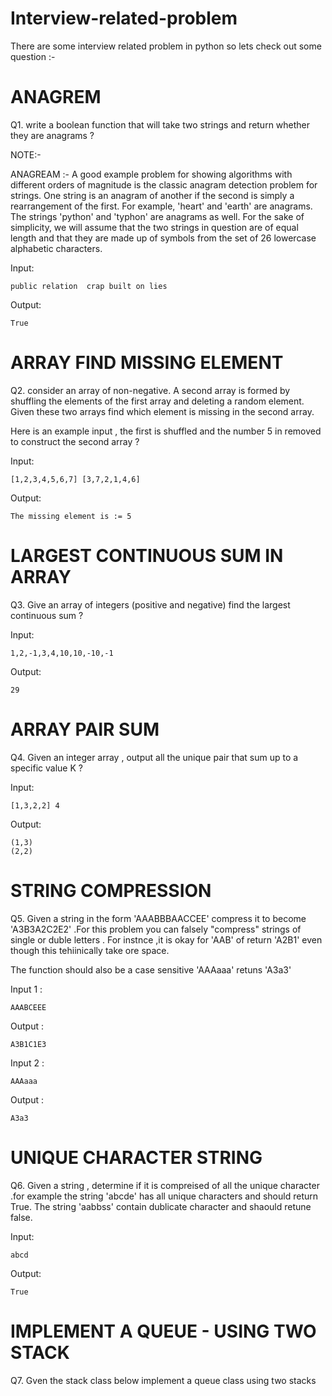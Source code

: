 # Interview-related-problem
There are some interview related problem in python  so lets check out some question :-

# ANAGREM

Q1. write a boolean function that will take two strings and return whether they are anagrams ?


NOTE:- 

ANAGREAM :- A good example problem for showing algorithms with different orders of magnitude is the classic anagram detection problem for strings. One string is an anagram of another if the second is simply a rearrangement of the first. For example, 'heart' and 'earth' are anagrams. The strings 'python' and 'typhon' are anagrams as well. For the sake of simplicity, we will assume that the two strings in question are of equal length and that they are made up of symbols from the set of 26 lowercase alphabetic characters. 

Input:
    
    public relation  crap built on lies
    
 Output:
 
    True
# ARRAY FIND MISSING ELEMENT

Q2. consider  an array of non-negative. A second array is formed by shuffling the elements of the first array and deleting a random element. Given these two arrays find which element is missing in the second array.

Here is an example input , the first is shuffled and the number 5 in removed to  construct the second array ?

Input:

    [1,2,3,4,5,6,7] [3,7,2,1,4,6]

Output:

    The missing element is := 5

# LARGEST CONTINUOUS SUM IN ARRAY

Q3. Give an array of integers (positive and negative) find the largest continuous sum ?

Input:

    1,2,-1,3,4,10,10,-10,-1
    
Output:

    29

# ARRAY PAIR SUM 

Q4. Given an integer array , output all the unique pair that sum up to a specific value K ?

Input:
    
    [1,3,2,2] 4
    
Output:

    (1,3)
    (2,2)

# STRING COMPRESSION 

Q5. Given a string in the form 'AAABBBAACCEE' compress it to become 'A3B3A2C2E2' .For this problem you can falsely "compress" strings of single or duble letters . For instnce ,it is okay for 'AAB' of return 'A2B1' even though this tehiinically take ore space.

The function should also be a case sensitive 'AAAaaa' retuns 'A3a3'

Input 1 :

    AAABCEEE
    
Output :

    A3B1C1E3
    
Input 2 :

    AAAaaa
    
Output :

    A3a3

# UNIQUE CHARACTER STRING 

Q6. Given a string , determine if it is compreised of all the unique character .for example the string 'abcde' has all  unique characters and should return True. The string 
'aabbss' contain dublicate character and shaould retune false.

Input:

    abcd
    
Output:

    True
    
# IMPLEMENT A QUEUE - USING TWO STACK

Q7. Gven the stack class below implement a queue class using two stacks 
